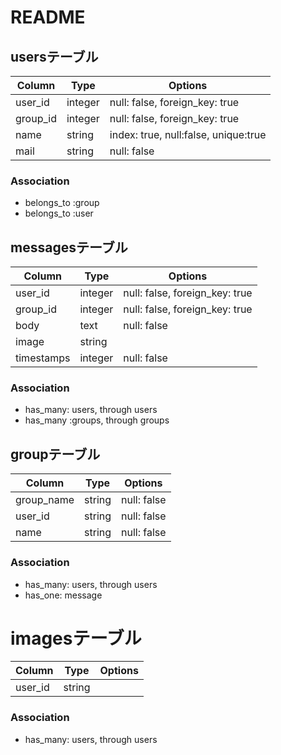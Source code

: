 # README

## usersテーブル

|Column|Type|Options|
|------|----|-------|
|user_id|integer|null: false, foreign_key: true|
|group_id|integer|null: false, foreign_key: true|
|name|string|index: true, null:false, unique:true|
|mail|string|null: false|

### Association
- belongs_to :group
- belongs_to :user

## messagesテーブル

|Column|Type|Options|
|------|----|-------|
|user_id|integer|null: false, foreign_key: true|
|group_id|integer|null: false, foreign_key: true|
|body|text|null: false|
|image|string||
|timestamps|integer|null: false|

### Association
- has_many: users, through users
- has_many :groups, through groups

## groupテーブル

|Column|Type|Options|
|------|----|-------|
|group_name|string|null: false|
|user_id|string|null: false|
|name|string|null: false|

### Association
- has_many: users, through users
- has_one: message

# imagesテーブル

|Column|Type|Options|
|------|----|-------|
|user_id|string||

### Association
- has_many: users, through users

